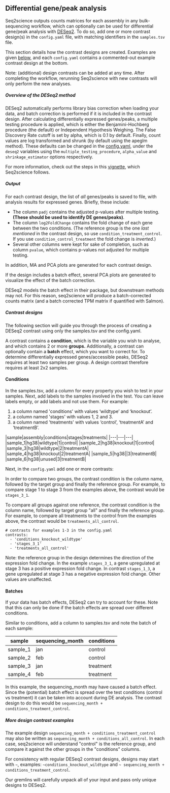 ## Differential gene/peak analysis
Seq2science outputs counts matrices for each assembly in any bulk-sequencing workflow, which can optionally can be used for differential gene/peak analysis with [DESeq2](https://genomebiology.biomedcentral.com/articles/10.1186/s13059-014-0550-8).
To do so, add one or more contrast design(s) in the `config.yaml` file, with matching identifiers in the `samples.tsv` file.

This section details how the contrast designs are created.
Examples are given [below](./DESeq2.html#deseq2-contrast-designs), and each `config.yaml` contains a commented-out example contrast design at the bottom.

Note: (additional) design contrasts can be added at any time.
After completing the workflow, rerunning Seq2science with new contrasts will only perform the new analyses.

##### Overview of the DESeq2 method
DESeq2 automatically performs library bias correction when loading your data, and batch correction is performed if it is included in the contrast design.
After calculating differentially expressed genes/peaks, a multiple testing procedure is applied, which is either the Benjamini-Hochberg procedure (the default) or Independent Hypothesis Weighing.
The False Discovery Rate cutoff is set by alpha, which is 0.1 by default.
Finally, count values are log transformed and shrunk (by default using the apeglm method).
These defaults can be changed in the [config.yaml](./schemas.html#deseq2), under the `deseq2` variables using the `multiple_testing_procedure`, `alpha_value` and `shrinkage_estimator` options respectively.

For more information, check out the steps in this [vignette](https://www.bioconductor.org/packages/release/bioc/vignettes/DESeq2/inst/doc/DESeq2.html), which Seq2science follows.

##### Output
For each contrast design, the list of *all* genes/peaks is saved to file, with analysis results for expressed genes. Briefly, these include:
- The column `padj` contains the adjusted p-values after multiple testing. **(These should be used to identify DE genes/peaks)**.
- The column `log2FoldChange` contains the fold change of each gene between the two conditions. (The reference group is the one _last mentioned_ in the contrast design, so use `condition_treatment_control`. If you use `condition_control_treatment` the fold change is _inverted_.)
- Several other columns were kept for sake of completion, such as column `pvalue`, which contains p-values not adjusted for multiple testing.

In addition, MA and PCA plots are generated for each contrast design.

If the design includes a batch effect, several PCA plots are generated to visualize the effect of the batch correction.

DESeq2 models the batch effect in their package, but downstream methods may not.
For this reason, seq2science will produce a batch-corrected counts matrix (and a batch corrected TPM matrix if quantified with Salmon).

##### Contrast designs
The following section will guide you through the process of creating a DESeq2 contrast using only the samples.tsv and the config.yaml.

A contrast contains a **condition**, which is the variable you wish to analyse, and which contains 2 or more **groups.**
Additionally, a contrast can optionally contain a **batch** effect, which you want to correct for.
To determine differentially expressed genes/accessible peaks, DESeq2 requires at least two samples per group.
A design contrast therefore requires at least 2x2 samples.

#### Conditions
In the samples.tsv, add a column for every property you wish to test in your samples.
Next, add labels to the samples involved in the test. You can leave labels empty, or add labels and not use them.
For example:

1. a column named 'conditions' with values ‘wildtype’ and ‘knockout’.
2. a column named 'stages' with values 1, 2 and 3.
3. a column named 'treatments' with values ‘control’, ‘treatmentA’ and ‘treatmentB’.

|sample|assembly|conditions|stages|treatments|
|---|---|---|
|sample_1|hg38|wildtype|1|control|
|sample_2|hg38|knockout|1|control|
|sample_3|hg38|wildtype|2|treatmentA|
|sample_4|hg38|knockout|2|treatmentA|
|sample_5|hg38||3|treatmentB|
|sample_6|hg38|unused|3|treatmentB|

Next, in the `config.yaml` add one or more contrasts:

In order to compare two groups, the contrast condition is the column name, followed by the target group and finally the reference group.
For example, to compare stage 1 to stage 3 from the examples above, the contrast would be `stages_3_1`.

To compare all groups against one reference, the contrast condition is the column name, followed by target group "all" and finally the reference group.
For example, to compare all treatments to the control from the examples above, the contrast would be `treatments_all_control`.

```
# contrasts for examples 1-3 in the config.yaml
contrasts:
  - 'conditions_knockout_wildtype'
  - 'stages_3_1'
  - 'treatments_all_control'
```

Note: the reference group in the design determines the direction of the expression fold change.
In the example `stages_3_1`, a gene upregulated at stage 3 has a positive expression fold change.
In contrast `stages_1_3`, a gene upregulated at stage 3 has a negative expression fold change.
Other values are unaffected.

#### Batches
If your data has batch effects, DESeq2 can try to account for these. Note that this can only be done if the batch effects are spread over different conditions.

Similar to conditions, add a column to samples.tsv and note the batch of each sample:

|sample|sequencing_month|conditions|
|---|---|---|
|sample_1|jan|control|
|sample_2|feb|control|
|sample_3|jan|treatment|
|sample_4|feb|treatment|

In this example, the sequencing_month may have caused a batch effect.
Since the (potential) batch effect is spread over the test conditions (control vs treatment) it can be taken into account during DE analysis.
The contrast design to do this would be `sequencing_month + conditions_treatment_control`.

##### More design contrast examples

The example design `sequencing_month + conditions_treatment_control` may also be written as `sequencing_month + conditions_all_control`.
In each case, seq2science will understand "control" is the reference group, and compare it against the other groups in the "conditions" columns.

For consistency with regular DESeq2 contrast designs, designs may start with `~`, examples:
`~conditions_knockout_wildtype` and `~ sequencing_month + conditions_treatment_control`.

Our gremlins will carefully unpack all of your input and pass only unique designs to DESeq2.
